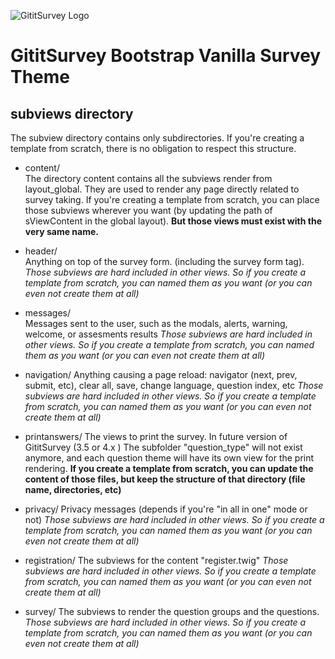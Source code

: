 ![GititSurvey Logo](https://account.gitit-tech.com/images/logos/logo_main.png)
# GititSurvey Bootstrap Vanilla Survey Theme

## subviews directory
The subview directory contains only subdirectories.
If you're creating a template from scratch, there is no obligation to respect this structure.

* content/      
    The directory content contains all the subviews render from layout_global.
    They are used to render any page directly related to survey taking.
    If you're creating a template from scratch, you can place those subviews wherever you want (by updating the path of sViewContent in the global layout).
    **But those views must exist with the very same name.**

* header/       
    Anything on top of the survey form. (including the survey form tag).
    *Those subviews are hard included in other views. So if you create a template from scratch, you can named them as you want (or you can even not create them at all)*

* messages/     
    Messages sent to the user, such as the modals, alerts, warning, welcome, or assesments results
    *Those subviews are hard included in other views. So if you create a template from scratch, you can named them as you want (or you can even not create them at all)*

* navigation/
    Anything causing a page reload: navigator (next, prev, submit, etc), clear all, save, change language, question index, etc
    *Those subviews are hard included in other views. So if you create a template from scratch, you can named them as you want (or you can even not create them at all)*

* printanswers/
    The views to print the survey. In future version of GititSurvey (3.5 or 4.x ) The subfolder "question_type" will not exist anymore, and each question theme will have its own view for the print rendering.
    **If you create a template from scratch, you can update the content of those files, but keep the structure of that directory (file name, directories, etc)**

* privacy/
    Privacy messages (depends if you're "in all in one" mode or not)
    *Those subviews are hard included in other views. So if you create a template from scratch, you can named them as you want (or you can even not create them at all)*

* registration/
    The subviews for the content "register.twig"
    *Those subviews are hard included in other views. So if you create a template from scratch, you can named them as you want (or you can even not create them at all)*

* survey/
    The subviews to render the question groups and the questions.
    *Those subviews are hard included in other views. So if you create a template from scratch, you can named them as you want (or you can even not create them at all)*
